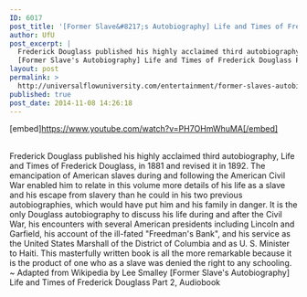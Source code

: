 ```yaml
---
ID: 6017
post_title: '[Former Slave&#8217;s Autobiography] Life and Times of Frederick Douglass Part 2,'
author: UfU
post_excerpt: |
  Frederick Douglass published his highly acclaimed third autobiography, Life and Times of Frederick Douglass, in 1881 and revised it in 1892. The emancipation of American slaves during and following the American Civil War enabled him to relate in this volume more details of his life as a slave and his escape from slavery than he could in his two previous autobiographies, which would have put him and his family in danger. It is the only Douglass autobiography to discuss his life during and after the Civil War, his encounters with several American presidents including Lincoln and Garfield, his account of the ill-fated "Freedman's Bank", and his service as the United States Marshall of the District of Columbia and as U. S. Minister to Haiti. This masterfully written book is all the more remarkable because it is the product of one who as a slave was denied the right to any schooling. ~ Adapted from Wikipedia by Lee Smalley
  [Former Slave's Autobiography] Life and Times of Frederick Douglass Part 2, Audiobook
layout: post
permalink: >
  http://universalflowuniversity.com/entertainment/former-slaves-autobiography-life-and-times-of-frederick-douglass-part-2/
published: true
post_date: 2014-11-08 14:26:18
---
```

[embed]https://www.youtube.com/watch?v=PH7OHmWhuMA[/embed]</br></br>
<p>Frederick Douglass published his highly acclaimed third autobiography, Life and Times of Frederick Douglass, in 1881 and revised it in 1892. The emancipation of American slaves during and following the American Civil War enabled him to relate in this volume more details of his life as a slave and his escape from slavery than he could in his two previous autobiographies, which would have put him and his family in danger. It is the only Douglass autobiography to discuss his life during and after the Civil War, his encounters with several American presidents including Lincoln and Garfield, his account of the ill-fated "Freedman's Bank", and his service as the United States Marshall of the District of Columbia and as U. S. Minister to Haiti. This masterfully written book is all the more remarkable because it is the product of one who as a slave was denied the right to any schooling. ~ Adapted from Wikipedia by Lee Smalley
[Former Slave's Autobiography] Life and Times of Frederick Douglass Part 2, Audiobook</p>